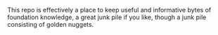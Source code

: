 This repo is effectively a place to keep useful and informative bytes of foundation knowledge, a great junk pile if you like, though a junk pile consisting of golden nuggets.
